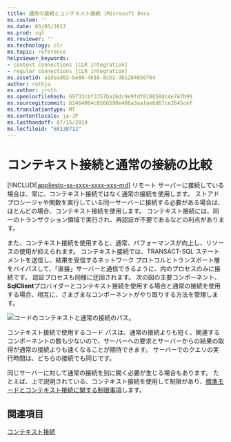 ```yaml
---
title: 通常の接続とコンテキスト接続 |Microsoft Docs
ms.custom: ''
ms.date: 03/03/2017
ms.prod: sql
ms.reviewer: ''
ms.technology: clr
ms.topic: reference
helpviewer_keywords:
- context connections [CLR integration]
- regular connections [CLR integration]
ms.assetid: a1dead02-be88-4b16-8cb2-db1284856764
author: rothja
ms.author: jroth
ms.openlocfilehash: 69733cbf3357ba26dc9e9fdf818858dc4e747b99
ms.sourcegitcommit: b2464064c0566590e486a3aafae6d67ce2645cef
ms.translationtype: MT
ms.contentlocale: ja-JP
ms.lasthandoff: 07/15/2019
ms.locfileid: "68138712"
---
```

# <a name="context-connections-vs-regular-connections"></a>コンテキスト接続と通常の接続の比較
[!INCLUDE[appliesto-ss-xxxx-xxxx-xxx-md](../../../includes/appliesto-ss-xxxx-xxxx-xxx-md.md)]
  リモート サーバーに接続している場合は、常に、コンテキスト接続ではなく通常の接続を使用します。 ストアド プロシージャや関数を実行している同一サーバーに接続する必要がある場合は、ほとんどの場合、コンテキスト接続を使用します。 コンテキスト接続には、同一のトランザクション領域で実行され、再認証が不要であるなどの利点があります。  
  
 また、コンテキスト接続を使用すると、通常、パフォーマンスが向上し、リソースの使用が抑えられます。 コンテキスト接続では、TRANSACT-SQL ステートメントを送信し、結果を受信するネットワーク プロトコルとトランスポート層をバイパスして、「直接」サーバーと通信できるように、内のプロセスのみに接続です。 認証プロセスも同様に迂回されます。 次の図の主要コンポーネント、 **SqlClient**プロバイダーとコンテキスト接続を使用する場合と通常の接続を使用する場合、相互に、さまざまなコンポーネントがやり取りする方法を管理します。  
  
 ![コードのコンテキストと通常の接続のパス。](../../../relational-databases/clr-integration/data-access/media/clrintdataaccess.gif "コンテキストと通常の接続のコード パス。")  
  
 コンテキスト接続で使用するコード パスは、通常の接続よりも短く、関連するコンポーネントの数も少ないので、サーバーへの要求とサーバーからの結果の取得が通常の接続よりも速くなることが期待できます。 サーバーでのクエリの実行時間は、どちらの接続でも同じです。  
  
 同じサーバーに対して通常の接続を別に開く必要が生じる場合もあります。 たとえば、上で説明されている、コンテキスト接続を使用して制限があり、[標準モードとコンテキスト接続に関する制限事項](../../../relational-databases/clr-integration/data-access/context-connections-and-regular-connections-restrictions.md)します。  
  
## <a name="see-also"></a>関連項目  
 [コンテキスト接続](../../../relational-databases/clr-integration/data-access/context-connection.md)  
  
  
